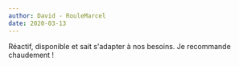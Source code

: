 ```yaml
---
author: David - RouleMarcel
date: 2020-03-13
---
```

Réactif, disponible et sait s'adapter à nos besoins. Je recommande chaudement !
